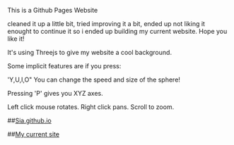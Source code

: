 This is a Github Pages Website

 cleaned it up  a little bit, tried improving it a bit, ended up not liking it enought to continue it so i ended up building my current website. Hope you like it! 


It's using Threejs to give my website a cool background.

Some implicit features are if you press: 

  'Y,U,I,O" You can change
  the speed and size of the sphere!

  Pressing 'P' gives you XYZ axes.

  Left click mouse rotates.
  Right click pans.
  Scroll to zoom.


##[Sia.github.io](sia.github.io)

##[My current site](davidawad.github.io)

